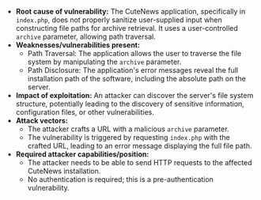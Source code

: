 - **Root cause of vulnerability:** The CuteNews application, specifically in `index.php`, does not properly sanitize user-supplied input when constructing file paths for archive retrieval. It uses a user-controlled `archive` parameter, allowing path traversal.
- **Weaknesses/vulnerabilities present:**
    - Path Traversal: The application allows the user to traverse the file system by manipulating the `archive` parameter.
    - Path Disclosure: The application's error messages reveal the full installation path of the software, including the absolute path on the server.
- **Impact of exploitation:** An attacker can discover the server's file system structure, potentially leading to the discovery of sensitive information, configuration files, or other vulnerabilities.
- **Attack vectors:**
    - The attacker crafts a URL with a malicious `archive` parameter.
    - The vulnerability is triggered by requesting `index.php` with the crafted URL, leading to an error message displaying the full file path.
- **Required attacker capabilities/position:**
    - The attacker needs to be able to send HTTP requests to the affected CuteNews installation.
    - No authentication is required; this is a pre-authentication vulnerability.